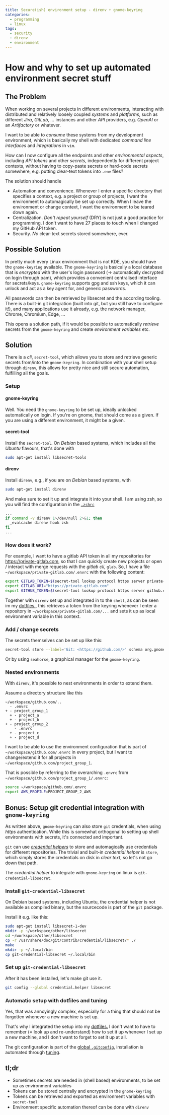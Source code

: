 ```yaml
---
title: Secure(ish) environment setup - direnv + gnome-keyring
categories:
  - programming
  - linux
tags:
  - security
  - direnv
  - environment
---
```


# How and why to set up automated environment secret stuff

## The Problem

When working on several projects in different environments, interacting with
distributed and relatively loosely coupled _systems_ and _platforms_, such as
different _Jira_, _GitLab_, _..._ instances and other _API_ providers, e.g.
_OpenAI_ or an _Artifactory_ or whatever.

I want to be able to _consume_ these systems from my development environment,
which is basically my shell with dedicated _command line interfaces_ and
_integrations_ in `vim`.

How can I now configure all the endpoints and other _environmental aspects_,
including _API tokens_ and other _secrets_, independently for different project
contexts, without having to copy-paste secrets or hard-code secrets somewhere,
e.g. putting clear-text tokens into `.env` files?

The solution should handle

- Automation and convenience. Whenever I enter a specific directory that
  specifies a context, e.g. a project or group of projects, I want the
  environment to automagically be set up correctly. When I leave the
  environment or change context, I want the environment to be teared down
  again.
- Centralization. _Don't repeat yourself_ (DRY) is not just a good practice for
  programming. I don't want to have 27 places to touch when I changed my GitHub
  API token.
- Security. _No_ clear-text secrets stored somewhere, ever.

## Possible Solution

In pretty much every Linux environment that is not KDE, you should have the
`gnome-keyring` available. The `gnome-keyring` is basically a local database
that is _encrypted_ with the user's login password (-> automatically decrypted
on login through pam), which provides a convenient centralised interface for
secrets/keys. `gnome-keyring` supports gpg and ssh keys, which it can unlock
and act as a key agent for, and generic passwords.

All passwords can then be retrieved by libsecret and the according tooling.
There is a built-in git integration (built into git, but you still have to
configure it!), and many applications use it already, e.g. the network manager,
Chrome, Chromium, Edge, ...

This opens a solution path, if it would be possible to automatically _retrieve_
secrets from the `gnome-keyring` and create _environment variables_ etc.

## Solution

There is a _cli_, `secret-tool`, which allows you to store and retrieve generic
secrets from/into the `gnome-keyring`. In combination with your shell setup
through `direnv`, this allows for pretty nice and still secure automation,
fulfilling all the goals.

### Setup

#### gnome-keyring

Well. You need the `gnome-keyring` to be set up, ideally unlocked automatically
on login. If you're on gnome, that should come as a given. If you are using a
different environment, it might be a given.

#### secret-tool

Install the `secret-tool`. On _Debian_ based systems, which includes all the
_Ubuntu_ flavours, that's done with

```bash
sudo apt-get install libsecret-tools
```

#### direnv

Install `direnv`, e.g., if you are on _Debian_ based systems, with

```bash
sudo apt-get install direnv
```

And make sure to set it up and integrate it into your shell.
I am using zsh, so you will find the configuration in the [`.zshrc`](https://github.com/gierdo/dotfiles/blob/c8877582a3f8fce10e5c78f4e9dc70b8e6a6e9fc/.zshrc#L148)

```zsh
...
if command -v direnv 1>/dev/null 2>&1; then
  _evalcache direnv hook zsh
fi
...
```

### How does it work?

For example, I want to have a gitlab API token in all my repositories for
<https://private-gitlab.com>, so that I can quickly create new projects or open
/ interact with merge requests with the _gitlab cli_, `glab`. So, I have a file
`~/workspace/private-gitlab.com/.envrc` with the following content:

```bash
export GITLAB_TOKEN=$(secret-tool lookup protocol https server private-gitlab.com user <bob@secret.com>)
export GITLAB_URI="https://private-gitlab.com"
export GITHUB_TOKEN=$(secret-tool lookup protocol https server github.com user <dominik.gierlach@gmail.com>)
```

Together with `direnv` set up and integrated in to the `shell`, as can be seen
im my [dotfiles.](https://github.com/gierdo/dotfiles), this retrieves a token
from the keyring whenever I enter a repository in
`~/workspace/private-gitlab.com/...` and sets it up as local environment
variable in this context.

### Add / change secrets

The secrets themselves can be set up like this:

```bash
secret-tool store --label='Git: <https://github.com/>' schema org.gnome.keyring.NetworkPassword protocol https user <dominik.gierlach@gmail.com> server github.com
```

Or by using `seahorse`, a graphical manager for the `gnome-keyring`.

### Nested environments

With `direnv`, it's possible to nest environments in order to extend them.

Assume a directory structure like this

```text
~/workspace/github.com/..
  - .envrc
+ - project_group_1
  + - project_a
  + - project_b
+ - project_group_2
    - .envrc
  + - project_c
  + - project_d
```

I want to be able to use the environment configuration that is part of
`~/workspace/github.com/.envrc` in every project, but I want to change/extend it
for all projects in `~/workspace/github.com/project_group_1`.

That is possible by referring to the overarching `.envrc` from
`~/workspace/github.com/project_group_1/.envrc`:

```bash
source ~/workspace/github.com/.envrc
export AWS_PROFILE=PROJECT_GROUP_2_AWS
```

## Bonus: Setup git credential integration with `gnome-keyring`

As written above, `gnome-keyring` can also store `git` credentials, when using
_https_ authentication. While this is somewhat orthogonal to setting up shell
environments with secrets, it's connected and important.

`git` can use [_credential helpers_](https://git-scm.com/docs/gitcredentials)
to store and automagically use credentials for different repositories. The
trivial and built-in _credential helper_ is `store`, which simply stores the
credentials on disk in _clear text_, so let's not go down that path.

The _credential helper_ to integrate with `gnome-keyring` on linux is
`git-credential-libsecret`.

### Install `git-credential-libsecret`

On Debian based systems, including Ubuntu, the credential helper is not
available as compiled binary, but the sourcecode is part of the `git` package.

Install it e.g. like this:

```bash
sudo apt-get install libsecret-1-dev
mkdir -p ~/workspace/other/libsecret
cd ~/workspace/other/libsecret
cp -r /usr/share/doc/git/contrib/credential/libsecret/* ./
make
mkdir -p ~/.local/bin
cp git-credential-libsecret ~/.local/bin
```

### Set up `git-credential-libsecret`

After it has been installed, let's make git use it.

```bash
git config --global credential.helper libsecret
```

### Automatic setup with dotfiles and tuning

Yes, that was annoyingly complex, especially for a thing that should not be
forgotten whenever a new machine is set up.

That's why I integrated the setup into my
[dotfiles.](https://github.com/gierdo/dotfiles)
I don't want to have to remember (= look up and re-understand) how to set it up
whenever I set up a new machine, and I don't want to forget to set it up at
all.

The git configuration is part of the [global
`.gitconfig`](https://github.com/gierdo/dotfiles/blob/c8877582a3f8fce10e5c78f4e9dc70b8e6a6e9fc/.gitconfig#L31),
installation is automated through
[tuning](https://github.com/gierdo/dotfiles/blob/c8877582a3f8fce10e5c78f4e9dc70b8e6a6e9fc/tuning/programs.toml#L175).

## tl;dr

- Sometimes secrets are needed in (shell based) environments, to be set up as
  environment variables
- Tokens can be stored centrally and encrypted in the `gnome-keyring`
- Tokens can be retrieved and exported as environment variables with
  `secret-tool`
- Environment specific automation thereof can be done with `direnv`
